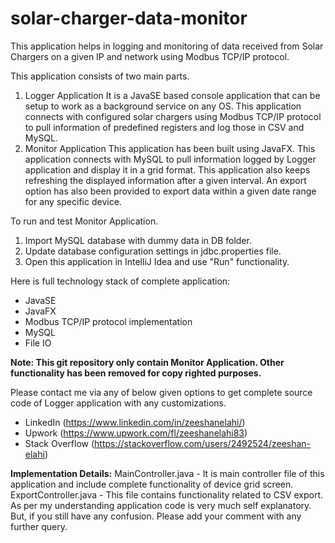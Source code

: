 # solar-charger-data-monitor
This application helps in logging and monitoring of data received from Solar Chargers on a given IP and network using Modbus TCP/IP protocol.

This application consists of two main parts.
1. Logger Application It is a JavaSE based console application that can be setup to work as a background service on any OS. This application connects with configured solar chargers using Modbus TCP/IP protocol to pull information of predefined registers and log those in CSV and MySQL.
2. Monitor Application This application has been built using JavaFX. This application connects with MySQL to pull information logged by Logger application and display it in a grid format. This application also keeps refreshing the displayed information after a given interval. An export option has also been provided to export data within a given date range for any specific device.

To run and test Monitor Application.
1. Import MySQL database with dummy data in DB folder.
2. Update database configuration settings in jdbc.properties file.
2. Open this application in IntelliJ Idea and use "Run" functionality.

Here is full technology stack of complete application:
* JavaSE
* JavaFX
* Modbus TCP/IP protocol implementation
* MySQL
* File IO

**Note: This git repository only contain Monitor Application. Other functionality has been removed for copy righted purposes.**

Please contact me via any of below given options to get complete source code of Logger application with any customizations.
* LinkedIn (https://www.linkedin.com/in/zeeshanelahi/)
* Upwork (https://www.upwork.com/fl/zeeshanelahi83)
* Stack Overflow (https://stackoverflow.com/users/2492524/zeeshan-elahi)

**Implementation Details:**
MainController.java - It is main controller file of this application and include complete functionality of device grid screen.
ExportController.java - This file contains functionality related to CSV export.
As per my understanding application code is very much self explanatory. But, if you still have any confusion. Please add your comment with any further query. 